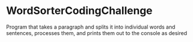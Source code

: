 # WordSorterCodingChallenge
 Program that takes a paragraph and splits it into individual words and sentences, processes them, and prints them out to the console as desired

